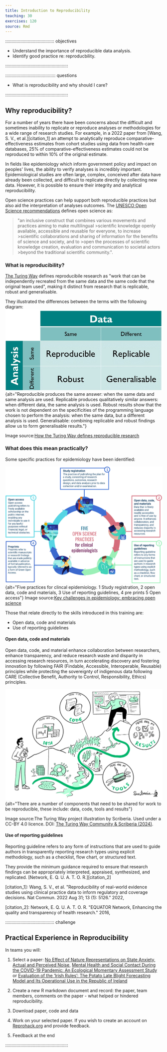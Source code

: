 ```yaml
---
title: Introduction to Reproducibility
teaching: 30
exercises: 120
source: Rmd
---
```


::::::::::::::::::::::::::::::::::::::: objectives

- Understand the importance of reproducible data analysis.
- Identify good practice re: reproducbility.

::::::::::::::::::::::::::::::::::::::::::::::::::

:::::::::::::::::::::::::::::::::::::::: questions

- What is reproducibility and why should I care?

::::::::::::::::::::::::::::::::::::::::::::::::::

## Why reproducibility?

For a number of years there have been concerns about the difficult and sometimes inability to replicate or reproduce analyses or methodologies for a wide range of research studies. For example, in a 2022 paper from [Wang, S. V., et al.][citation_1] an attempt to analytically reproduce comparative-effectiveness estimates from cohort studies using data from health-care databases, 25% of comparative-effectiveness estimates could not be reproduced to within 10% of the original estimate.

In fields like epidemiology which inform government policy and impact on peoples' lives, the ability to
verify analyses is incredibly important. Epidemiological studies are often large, complex, conceived after data have already been collected, and difficult to replicate directly by collecting new data. However, it is possible to ensure their integrity and analytical reproducibility.

Open science practices can help support both reproducible practices but also aid the interpretation of analyses outcomes. The [UNESCO Open Science recommendations](https://unesdoc.unesco.org/ark:/48223/pf0000379949) defines open science as:

>"an  inclusive construct that combines various movements and practices aiming to  make  multilingual  >scientific  knowledge  openly  available,  accessible  and  reusable  for  everyone,  to  increase  >scientific  collaborations  and  sharing  of  information for the benefits of science and society, and to >open the processes of scientific knowledge creation, evaluation and communication to societal actors >beyond the traditional scientific community.".

### What is reproducibility?
[The Turing Way](https://book.the-turing-way.org/reproducible-research/reproducible-research) defines reproducibile research as "work that can be independently recreated from the same data and the same code that the original team used", making it distinct from research that is replicable, robust and generalisable.

They illustrated the differences between the terms with the following diagram:
![](fig/tw-definitions.jpg){alt="Reproducible produces the same answer: when the same data and same analysis are used. Replicable produces qualitatively similar answers: when different data, the same analysis is used. Robust results show that the work is not dependent on the specificities of the programming language chosen to perform the analysis: when the same data, but a different analysis is used. Generalisable: combining replicable and robust findings allow us to form generalisable results."}

Image source:[How the Turing Way defines reproducible research](https://book.the-turing-way.org/reproducible-research/overview/overview-definitions)

### What does this mean practically?

Some specific practices for epidemiology have been identified:

![](fig/os_epidemiology.jpg){alt="Five practices for clincal epidemiology. 1 Study registration, 2 open data, code and materials, 3 Use of reporting guidelines, 4 pre prints 5 Open access"}
Image source:[Key challenges in epidemiology: embracing open science](https://www.jclinepi.com/article/S0895-4356(24)00374-3/fulltext#fig1)

Those that relate directly to the skills introduced in this training are:
- Open data, code and materials
- Use of reporting guidelines

#### Open data, code and materials

Open data, code, and material enhance collaboration between researchers, enhance transparency, and reduce research waste and disparity in accessing research resources, in turn accelerating discovery and fostering innovation by following FAIR (Findable, Accessible, Interoperable, Reusable) principles while protecting the sovereignty of indigenous data following CARE (Collective Benefit, Authority to Control, Responsibility, Ethics) principles.

![](fig/scriberia-illustration.jpg){alt="There are a number of components that need to be shared for work to be reproducible, these include: data, code, tools and results"}

Image source:The Turing Way project illustration by Scriberia. Used under a CC-BY 4.0 licence. DOI: [The Turing Way Community & Scriberia (2024)](https://doi.org/10.5281/ZENODO.3332807).

#### Use of reporting guidelines

Reporting guideline refers to any form of instructions that are used to guide authors in transparently reporting research types using explicit methodology, such as a checklist, flow chart, or structured text.

They provide the minimum guidance required to ensure that research findings can be appropriately interpreted, appraised, synthesized, and replicated. [Network, E. Q. U. A. T. O. R.][citation_2]


[citation_1]: Wang, S. V., et al. "Reproducibility of real-world evidence studies using clinical practice data to inform regulatory and coverage decisions. Nat Commun. 2022 Aug 31; 13 (1): 5126." 2022,

[citation_2]: Network, E. Q. U. A. T. O. R. "EQUATOR Network, Enhancing the quality and transparency of health research." 2016,

:::::::::::::::::::::::::::::::::::::::  challenge

## Practical Experience in Reproducibility

In teams you will:

1. Select a paper: [No Effect of Nature Representations on State Anxiety, Actual and Perceived Noise](https://www.reprohack.org/paper/49/), [Mental Health and Social Contact During the COVID-19 Pandemic: An Ecological Momentary Assessment Study](https://www.reprohack.org/paper/32/) or [Evaluation of the ‘Irish Rules’: The Potato Late Blight Forecasting Model and Its Operational Use in the Republic of Ireland](https://www.reprohack.org/paper/26/)

2. Create a new R markdown document and record: the paper, team members, 
comments on the paper - what helped or hindered reproducibility.

3. Download paper, code and data

4. Work on your selected paper. If you wish to create an account on [Reprohack.org](https://www.reprohack.org/accounts/signup/) and provide feedback.

5. Feedback at the end 

::::::::::::::::::::::::::::::::::::::::::::::::::

